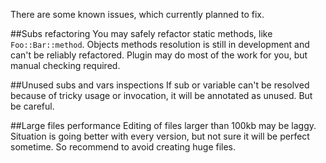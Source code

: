 There are some known issues, which currently planned to fix.

##Subs refactoring
You may safely refactor static methods, like `Foo::Bar::method`. Objects methods resolution is still in development and can't be reliably refactored. Plugin may do most of the work for you, but manual checking required.

##Unused subs and vars inspections
If sub or variable can't be resolved because of tricky usage or invocation, it will be annotated as unused. But be careful.

##Large files performance
Editing of files larger than 100kb may be laggy. Situation is going better with every version, but not sure it will be perfect sometime. So recommend to avoid creating huge files.
